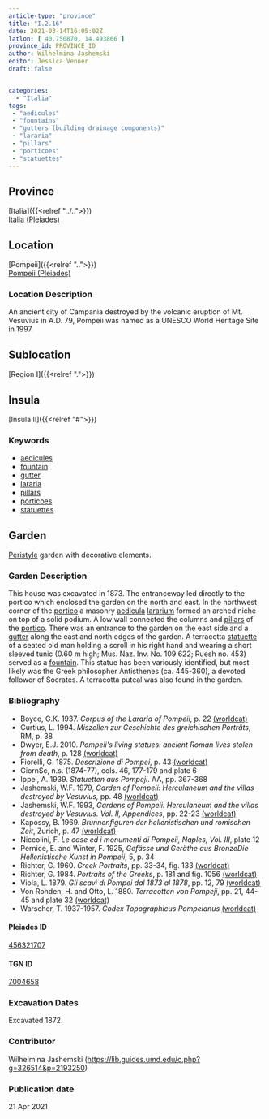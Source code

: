```yaml
---
article-type: "province"
title: "I.2.16"
date: 2021-03-14T16:05:02Z
latlon: [ 40.750870, 14.493866 ]
province_id: PROVINCE_ID
author: Wilhelmina Jashemski
editor: Jessica Venner
draft: false


categories:
  - "Italia"
tags:
 - "aedicules"
 - "fountains"
 - "gutters (building drainage components)"
 - "lararia"
 - "pillars"
 - "porticoes"
 - "statuettes"
---
```


## Province
[Italia]({{<relref "../..">}}) \
[Italia (Pleiades)](https://pleiades.stoa.org/places/1052)

## Location
[Pompeii]({{<relref "..">}}) \
[Pompeii (Pleiades)](https://pleiades.stoa.org/places/433032)


### Location Description
An ancient city of Campania destroyed by the volcanic eruption of Mt. Vesuvius in A.D. 79, Pompeii was named as a UNESCO World Heritage Site in 1997.

## Sublocation
[Region I]({{<relref ".">}})
## Insula
[Insula II]({{<relref "#">}})

### Keywords
- [aedicules](http://vocab.getty.edu/page/aat/300002574)
- [fountain](http://vocab.getty.edu/page/aat/300006179)
- [gutter](http://vocab.getty.edu/page/aat/300052565)
- [lararia](http://vocab.getty.edu/page/aat/300400600)
- [pillars](http://vocab.getty.edu/page/aat/300264605)
- [porticoes](http://vocab.getty.edu/page/aat/300004145)
- [statuettes](http://vocab.getty.edu/page/aat/300312262)


## Garden
[Peristyle](http://vocab.getty.edu/page/aat/300080971) garden with decorative elements.

### Garden Description
This house was excavated in 1873. The entranceway led directly to the portico which enclosed the garden on the north and east. In the northwest corner of the [portico](http://vocab.getty.edu/page/aat/300004145) a masonry [aedicula](http://vocab.getty.edu/page/aat/300002574) [lararium](http://vocab.getty.edu/page/aat/300400600) formed an arched niche on top of a solid podium. A low wall connected the columns and [pillars](http://vocab.getty.edu/page/aat/300264605) of the [portico](http://vocab.getty.edu/page/aat/300004145). There was an entrance to the garden on the east side and a [gutter](http://vocab.getty.edu/page/aat/300052565) along the east and north edges of the garden. A terracotta [statuette](http://vocab.getty.edu/page/aat/300312262) of a seated old man holding a scroll in his right hand and wearing a short sleeved tunic (0.60 m high; Mus. Naz. Inv. No. 109 622; Ruesh no. 453) served as a [fountain](http://vocab.getty.edu/page/aat/300006179). This statue has been variously identified, but most likely was the Greek philosopher Antisthenes (ca. 445-360), a devoted follower of Socrates. A terracotta puteal was also found in the garden.



### Bibliography

* Boyce, G.K. 1937. *Corpus of the Lararia of Pompeii*, p. 22 [(worldcat)](https://www.worldcat.org/title/corpus-of-the-lararia-of-pompeii/oclc/892026154&referer=brief_results)  
* Curtius, L. 1994. *Miszellen zur Geschichte des greichischen Porträts*, RM, p. 38   
* Dwyer, E.J. 2010. *Pompeii's living statues: ancient Roman lives stolen from death*, p. 128 [(worldcat)](https://www.worldcat.org/title/pompeiis-living-statues-ancient-roman-lives-stolen-from-death/oclc/885382781)  
* Fiorelli, G. 1875. *Descrizione di Pompei*, p. 43 [(worldcat)](https://www.worldcat.org/title/descrizione-di-pompei/oclc/9528380)    
* GiornSc, n.s. (1874-77), cols. 46, 177-179 and plate 6  
* Ippel, A. 1939. *Statuetten aus Pompeji*. AA, pp. 367-368  
* Jashemski, W.F. 1979, *Garden of Pompeii: Herculaneum and the villas destroyed by Vesuvius,* pp. 48 [(worldcat)](https://www.worldcat.org/title/gardens-of-pompeii-1/oclc/312003872&referer=brief_results)  
* Jashemski, W.F. 1993, *Gardens of Pompeii: Herculaneum and the villas destroyed by Vesuvius. Vol. II, Appendices*, pp. 22-23 [(worldcat)](https://www.worldcat.org/title/gardens-of-pompeii-herculaneum-and-the-villas-destroyed-by-vesuvius-volume-2-appendices/oclc/222353569)  
* Kapossy, B. 1969. *Brunnenfiguren der hellenistischen und romischen Zeit*, Zurich, p. 47 [(worldcat)](https://www.worldcat.org/title/brunnenfiguren-der-hellenistischen-und-romischen-zeit/oclc/804937054?referer=di&ht=edition)  
* Niccolini, F. *Le case ed i monumenti di Pompeii, Naples, Vol. III*, plate 12  
* Pernice, E. and Winter, F. 1925, *Gefässe und Geräthe aus BronzeDie Hellenistische Kunst in Pompeii*, 5, p. 34  
* Richter, G. 1960. *Greek Portraits*, pp. 33-34, fig. 133 [(worldcat)](https://www.worldcat.org/title/greek-portraits-3-how-were-likenesses-transmitted-in-ancient-times-small-portraits-and-near-portraits-in-terracotta-greek-and-roman/oclc/1184654009&referer=brief_results)  
* Richter, G. 1984. *Portraits of the Greeks*, p. 181 and fig. 1056 [(worldcat)](https://www.worldcat.org/title/portraits-of-the-greeks-1/oclc/310589274&referer=brief_results)  
* Viola, L. 1879. *Gli scavi di Pompei dal 1873 al 1878*, pp. 12, 79 [(worldcat)](https://www.worldcat.org/title/scavi-di-pompei-dal-1873-al-1878/oclc/254502217&referer=brief_results)   
* Von Rohden, H. and Otto, L. 1880. *Terracotten von Pompeji*, pp. 21, 44-45 and plate 32 [(worldcat)](https://www.worldcat.org/title/terracotten-von-pompeji/oclc/1001059002&referer=brief_results)  
* Warscher, T. 1937-1957. *Codex Topographicus Pompeianus* [(worldcat)](https://www.worldcat.org/title/codex-topographicus-pompeianus-1937-1957-and-undated/oclc/974375313&referer=brief_results)


<!--#### Periodo ID-->

<!-- [PERIODO_ID](https://pleiades.stoa.org/places/PLEIADES_ID) -->

#### Pleiades ID
[456321707](https://pleiades.stoa.org/places/456321707)

#### TGN ID
[7004658](http://vocab.getty.edu/page/tgn/7004658)

###  Excavation Dates
Excavated 1872.

### Contributor
Wilhelmina Jashemski (https://lib.guides.umd.edu/c.php?g=326514&p=2193250)


### Publication date

21 Apr 2021
<!-- Format: dd MONTH_NAME yyyy -->

<!-- DATE -->
